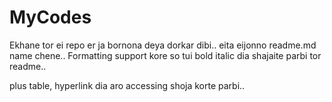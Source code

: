 # MyCodes

Ekhane tor ei repo er ja bornona deya dorkar dibi.. eita eijonno readme.md name chene.. 
Formatting support kore so tui bold italic dia shajaite parbi tor readme..

plus table, hyperlink dia aro accessing shoja korte parbi..
